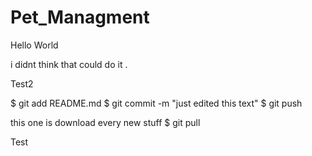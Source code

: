 # Pet_Managment

Hello World

i didnt think that could do it .

Test2

$ git add README.md
$ git commit -m "just edited this text"
$ git push


this one is download every new stuff
$ git pull

Test
